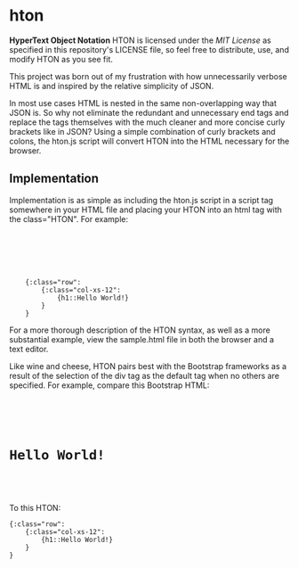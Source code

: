 # hton
**HyperText Object Notation**
HTON is licensed under the _MIT License_ as specified in this repository's LICENSE file, so feel free to distribute, use, and modify HTON as you see fit.

This project was born out of my frustration with how unnecessarily verbose HTML is and inspired by the relative simplicity of JSON.

In most use cases HTML is nested in the same non-overlapping way that JSON is. 
So why not eliminate the redundant and unnecessary end tags and replace the tags themselves with the much cleaner and more concise curly brackets like in JSON?
Using a simple combination of curly brackets and colons, the hton.js script will convert HTON into the HTML necessary for the browser.

## Implementation
Implementation is as simple as including the hton.js script in a script tag somewhere in your HTML file and placing your HTON into an html tag with the class="HTON".
For example:

<pre><code><head>
    <title>HTON Example</title>
    <script src="hton.js"></script>
</head>
<body class="HTON">
    {:class="row":
        {:class="col-xs-12": 
            {h1::Hello World!}
        }
    }
</body></code></pre>

For a more thorough description of the HTON syntax, as well as a more substantial example, view the sample.html file in both the browser and a text editor.

Like wine and cheese, HTON pairs best with the Bootstrap frameworks as a result of the selection of the div tag as the default tag when no others are specified.
For example, compare this Bootstrap HTML:

<pre><code><div class="row">
    <div class="col-xs-12"> 
        <h1>Hello World!</h1>
    </div>
</div></code></pre>

To this HTON:

<pre><code>{:class="row":
    {:class="col-xs-12": 
        {h1::Hello World!}
    }
}</code></pre>
